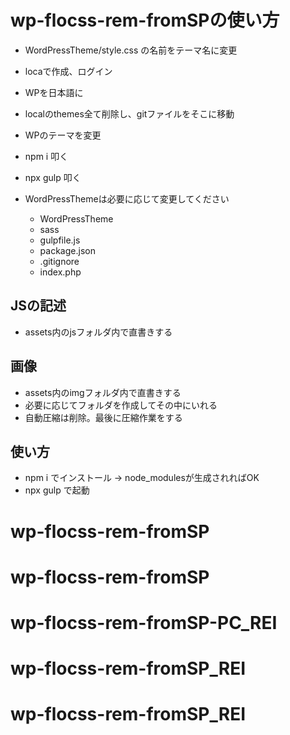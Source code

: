 # wp-flocss-rem-fromSPの使い方

- WordPressTheme/style.css の名前をテーマ名に変更
- locaで作成、ログイン
- WPを日本語に
- localのthemes全て削除し、gitファイルをそこに移動
- WPのテーマを変更
- npm i 叩く
- npx gulp 叩く


- WordPressThemeは必要に応じて変更してください
	- WordPressTheme
	- sass
	- gulpfile.js
	- package.json
	- .gitignore
	- index.php

## JSの記述
- assets内のjsフォルダ内で直書きする


## 画像
- assets内のimgフォルダ内で直書きする
- 必要に応じてフォルダを作成してその中にいれる
- 自動圧縮は削除。最後に圧縮作業をする

## 使い方
- npm i でインストール → node_modulesが生成されればOK
- npx gulp で起動
# wp-flocss-rem-fromSP
# wp-flocss-rem-fromSP
# wp-flocss-rem-fromSP-PC_REI
# wp-flocss-rem-fromSP_REI
# wp-flocss-rem-fromSP_REI
